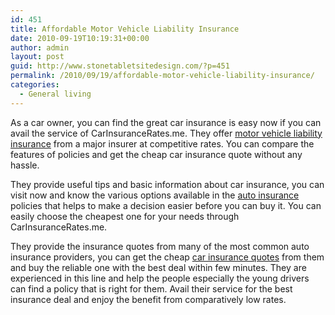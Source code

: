 ```yaml
---
id: 451
title: Affordable Motor Vehicle Liability Insurance
date: 2010-09-19T10:19:31+00:00
author: admin
layout: post
guid: http://www.stonetabletsitedesign.com/?p=451
permalink: /2010/09/19/affordable-motor-vehicle-liability-insurance/
categories:
  - General living
---
```

As a car owner, you can find the great car insurance is easy now if you can avail the service of CarInsuranceRates.me. They offer [motor vehicle liability insurance](http://www.carinsurancerates.me/) from a major insurer at competitive rates. You can compare the features of policies and get the cheap car insurance quote without any hassle.

They provide useful tips and basic information about car insurance, you can visit now and know the various options available in the [auto insurance](http://www.carinsurancerates.me/) policies that helps to make a decision easier before you can buy it. You can easily choose the cheapest one for your needs through CarInsuranceRates.me.

They provide the insurance quotes from many of the most common auto insurance providers, you can get the cheap [car insurance quotes](http://www.carinsurancerates.me/) from them and buy the reliable one with the best deal within few minutes. They are experienced in this line and help the people especially the young drivers can find a policy that is right for them. Avail their service for the best insurance deal and enjoy the benefit from comparatively low rates.